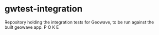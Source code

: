 # gwtest-integration
Repository holding the integration tests for Geowave, to be run against the built geowave app.
P O K E
